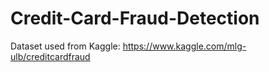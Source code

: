 # Credit-Card-Fraud-Detection

Dataset used from Kaggle: https://www.kaggle.com/mlg-ulb/creditcardfraud
